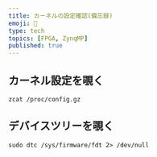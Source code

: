 ```yaml
---
title: カーネルの設定確認(備忘録)
emoji: 🍕
type: tech
topics: [FPGA, ZynqMP]
published: true
---
```



## カーネル設定を覗く

```
zcat /proc/config.gz
```


## デバイスツリーを覗く


```
sudo dtc /sys/firmware/fdt 2> /dev/null
```

